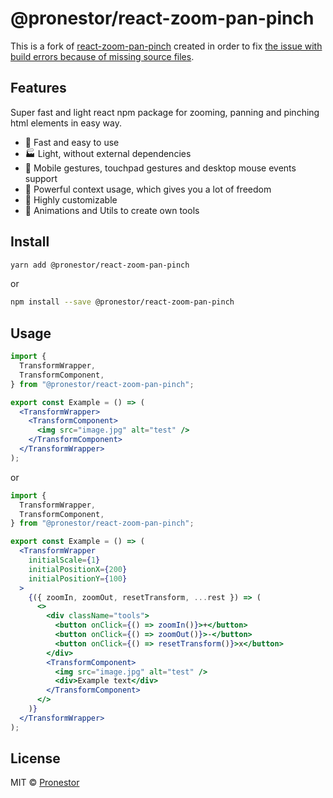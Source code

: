 # @pronestor/react-zoom-pan-pinch

This is a fork of
[react-zoom-pan-pinch](https://github.com/prc5/react-zoom-pan-pinch) created in
order to fix
[the issue with build errors because of missing source files](https://github.com/prc5/react-zoom-pan-pinch/issues/265).

## Features

Super fast and light react npm package for zooming, panning and pinching html
elements in easy way.

- :rocket: Fast and easy to use
- :factory: Light, without external dependencies
- :gem: Mobile gestures, touchpad gestures and desktop mouse events support
- :gift: Powerful context usage, which gives you a lot of freedom
- :wrench: Highly customizable
- :crown: Animations and Utils to create own tools

## Install

```bash
yarn add @pronestor/react-zoom-pan-pinch
```

or

```bash
npm install --save @pronestor/react-zoom-pan-pinch
```

## Usage

```jsx
import {
  TransformWrapper,
  TransformComponent,
} from "@pronestor/react-zoom-pan-pinch";

export const Example = () => (
  <TransformWrapper>
    <TransformComponent>
      <img src="image.jpg" alt="test" />
    </TransformComponent>
  </TransformWrapper>
);
```

or

```jsx
import {
  TransformWrapper,
  TransformComponent,
} from "@pronestor/react-zoom-pan-pinch";

export const Example = () => (
  <TransformWrapper
    initialScale={1}
    initialPositionX={200}
    initialPositionY={100}
  >
    {({ zoomIn, zoomOut, resetTransform, ...rest }) => (
      <>
        <div className="tools">
          <button onClick={() => zoomIn()}>+</button>
          <button onClick={() => zoomOut()}>-</button>
          <button onClick={() => resetTransform()}>x</button>
        </div>
        <TransformComponent>
          <img src="image.jpg" alt="test" />
          <div>Example text</div>
        </TransformComponent>
      </>
    )}
  </TransformWrapper>
);
```

## License

MIT © [Pronestor](https://github.com/proNestorAps)
